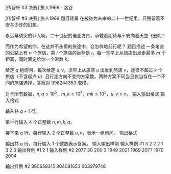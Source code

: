 



[传智杯 #3 决赛] 旅人1969 - 洛谷














[传智杯 #3 决赛] 旅人1969
题目背景
在被称为未来的二十一世纪里，只残留着不安与少许的幻想。

永远与须臾的罪人啊，二十世纪的诺亚方舟，承载着期待与不安向着天空飞去呢！

而作为希望的你，在这并不永恒的旅途中，会怎样地前行呢？
题目描述
一条笔直的公路上有 $n$ 个旅店，第 $i$ 个旅店的坐标是 $i$，每一天早上从旅店出发走最多 $m$ 个距离，同时固定给你一个常数 $k$。

给定 $q$ 组询问，每次给定 $u,v$，求早上从旅店 $u$ 出发到旅店 $v$，途径不超过 $k$ 个旅店（不含起点 $u$）且行走方向不变的方案数。两种方案不同当且仅当存在一个不同的旅店选择，答案对 $998244353$ 取模。

对于所有数据，$n,q\leq 10^5$，$m,k\leq 10^4$，$mk\leq 10^5$，$u,v\leq n$。
输入输出格式
输入格式

输入共 $q+1$ 行。

第一行输入 $4$ 个正整数 $n,m,k,q$。

接下来 $q$ 行，每行输入 $2$ 个正整数 $u,v$，表示一组询问。
输出格式

输出共 $q$ 行，每行输入 $1$ 个整数表示答案。
输入输出样例
输入样例 #1
3 2 2 2
1 3
2 3
输出样例 #1
2
1
输入样例 #2
2077 30 200 3
1949 2021
1969 2077
1970 2004

输出样例 #2
360658315
804081653
603979748






